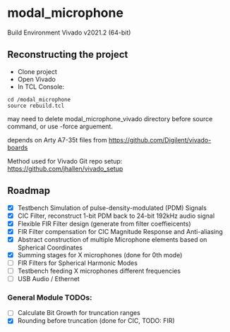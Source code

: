 # modal_microphone
Build Environment
Vivado v2021.2 (64-bit)


## Reconstructing the project
- Clone project
- Open Vivado
- In TCL Console:
``` 
cd /modal_microphone
source rebuild.tcl
```
may need to delete modal_microphone_vivado directory before source command, or use -force arguement.

depends on Arty A7-35t files from https://github.com/Digilent/vivado-boards

Method used for Vivado Git repo setup:
https://github.com/jhallen/vivado_setup

## Roadmap
- [x] Testbench Simulation of pulse-density-modulated (PDM) Signals
- [x] CIC Filter, reconstruct 1-bit PDM back to 24-bit 192kHz audio signal
- [x] Flexible FIR Filter design (generate from filter coeffieicents)
- [x] FIR Filter compensation for CIC Magnitude Response and Anti-aliasing
- [x] Abstract construction of multiple Microphone elements based on Spherical Coordinates
- [x] Summing stages for X microphones (done for 0th mode)
- [ ] FIR Filters for Spherical Harmonic Modes
- [ ] Testbench feeding X microphones different frequencies
- [ ] USB Audio / Ethernet

### General Module TODOs:
- [ ] Calculate Bit Growth for truncation ranges
- [x] Rounding before truncation (done for CIC, TODO: FIR)
